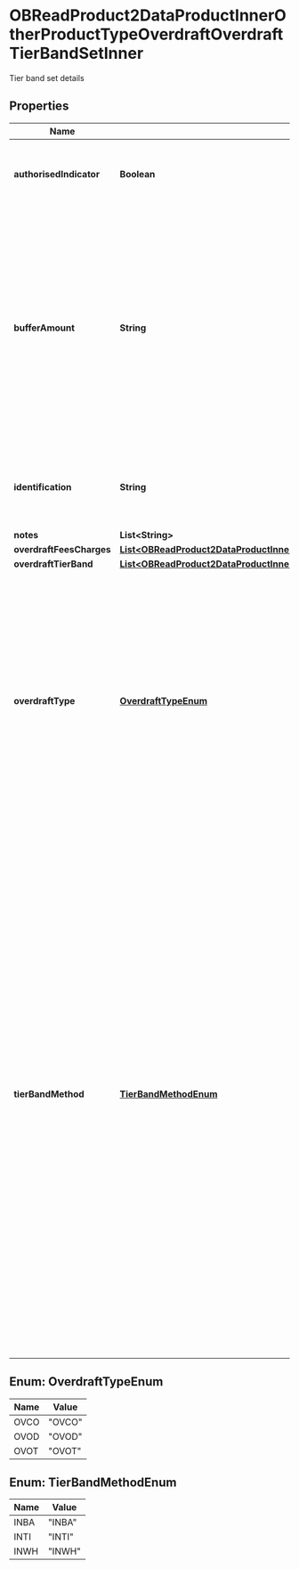 

# OBReadProduct2DataProductInnerOtherProductTypeOverdraftOverdraftTierBandSetInner

Tier band set details

## Properties

| Name | Type | Description | Notes |
|------------ | ------------- | ------------- | -------------|
|**authorisedIndicator** | **Boolean** | Indicates if the Overdraft is authorised (Y) or unauthorised (N) |  [optional] |
|**bufferAmount** | **String** | When a customer exceeds their credit limit, a financial institution will not charge the customer unauthorised overdraft charges if they do not exceed by more than the buffer amount. Note: Authorised overdraft charges may still apply. |  [optional] |
|**identification** | **String** | Unique and unambiguous identification of a  Tier Band for a overdraft product. |  [optional] |
|**notes** | **List&lt;String&gt;** |  |  [optional] |
|**overdraftFeesCharges** | [**List&lt;OBReadProduct2DataProductInnerOtherProductTypeOverdraftOverdraftTierBandSetInnerOverdraftFeesChargesInner&gt;**](OBReadProduct2DataProductInnerOtherProductTypeOverdraftOverdraftTierBandSetInnerOverdraftFeesChargesInner.md) |  |  [optional] |
|**overdraftTierBand** | [**List&lt;OBReadProduct2DataProductInnerOtherProductTypeOverdraftOverdraftTierBandSetInnerOverdraftTierBandInner&gt;**](OBReadProduct2DataProductInnerOtherProductTypeOverdraftOverdraftTierBandSetInnerOverdraftTierBandInner.md) |  |  |
|**overdraftType** | [**OverdraftTypeEnum**](#OverdraftTypeEnum) | An overdraft can either be &#39;committed&#39; which means that the facility cannot be withdrawn without reasonable notification before it&#39;s agreed end date, or &#39;on demand&#39; which means that the financial institution can demand repayment at any point in time. |  [optional] |
|**tierBandMethod** | [**TierBandMethodEnum**](#TierBandMethodEnum) | The methodology of how overdraft is charged. It can be: &#39;Whole&#39;  Where the same charge/rate is applied to the entirety of the overdraft balance (where charges are applicable).  &#39;Tiered&#39; Where different charges/rates are applied dependent on overdraft maximum and minimum balance amount tiers defined by the lending financial organisation &#39;Banded&#39; Where different charges/rates are applied dependent on overdraft maximum and minimum balance amount bands defined by a government organisation. |  |



## Enum: OverdraftTypeEnum

| Name | Value |
|---- | -----|
| OVCO | &quot;OVCO&quot; |
| OVOD | &quot;OVOD&quot; |
| OVOT | &quot;OVOT&quot; |



## Enum: TierBandMethodEnum

| Name | Value |
|---- | -----|
| INBA | &quot;INBA&quot; |
| INTI | &quot;INTI&quot; |
| INWH | &quot;INWH&quot; |



